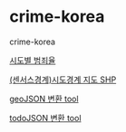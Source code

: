# crime-korea
crime-korea

[시도별 범죄율](
https://www.index.go.kr/unity/potal/indicator/IndexInfo.do?cdNo=2&clasCd=10&idxCd=F0226&upCd=10
)

[(센서스경계)시도경계 지도 SHP](vworld.kr/dtmk/dtmk_ntads_s002.do?searchKeyword=&searchSvcCde=&searchOrganization=&searchBrmCode=&searchTagList=&searchFrm=&pageIndex=1&gidmCd=01&gidsCd=0102&sortType=00&svcCde=MK&dsId=30016&listPageIndex=1)

[geoJSON 변환 tool](https://qgis.org/)

[todoJSON 변환 tool](https://mapshaper.org/)